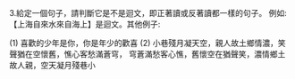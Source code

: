 3.給定一個句子，請判斷它是不是迴文，即正著讀或反著讀都一樣的句子。
例如:【上海自來水來自海上】是迴文。其他例子:

(1) 喜歡的少年是你，你是年少的歡喜
(2) 小巷殘月凝天空，親人故土鄉情濃，笑聲猶在空懷舊，憔心客愁滿蒼穹，
穹蒼滿愁客心憔，舊懷空在猶聲笑，濃情鄉土故人親，空天凝月殘巷小